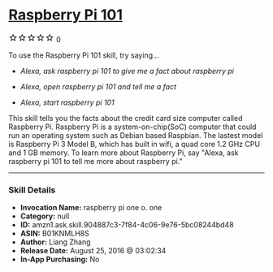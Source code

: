 # [Raspberry Pi 101](http://alexa.amazon.com/#skills/amzn1.ask.skill.904887c3-7f84-4c06-9e76-5bc08244bd48)
![0 stars](../../images/ic_star_border_black_18dp_1x.png)![0 stars](../../images/ic_star_border_black_18dp_1x.png)![0 stars](../../images/ic_star_border_black_18dp_1x.png)![0 stars](../../images/ic_star_border_black_18dp_1x.png)![0 stars](../../images/ic_star_border_black_18dp_1x.png) 0

To use the Raspberry Pi 101 skill, try saying...

* *Alexa, ask raspberry pi 101 to give me a fact about raspberry pi*

* *Alexa, open raspberry pi 101 and tell me a fact*

* *Alexa, start raspberry pi 101*

This skill tells you the facts about the credit card size computer called Raspberry Pi. Raspberry Pi is a system-on-chip(SoC) computer that could run an operating system such as Debian based  Raspbian. The lastest model is Raspberry Pi 3 Model B, which has built in wifi, a quad core 1.2 GHz CPU and 1 GB memory. To learn more about Raspberry Pi, say "Alexa, ask raspberry pi 101 to tell me more about raspberry pi."

***

### Skill Details

* **Invocation Name:** raspberry pi one o. one
* **Category:** null
* **ID:** amzn1.ask.skill.904887c3-7f84-4c06-9e76-5bc08244bd48
* **ASIN:** B01KNMLH8S
* **Author:** Liang Zhang
* **Release Date:** August 25, 2016 @ 03:02:34
* **In-App Purchasing:** No
